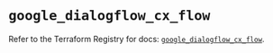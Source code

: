 # `google_dialogflow_cx_flow`

Refer to the Terraform Registry for docs: [`google_dialogflow_cx_flow`](https://registry.terraform.io/providers/hashicorp/google-beta/6.11.2/docs/resources/google_dialogflow_cx_flow).
